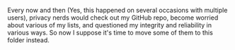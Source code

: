 Every now and then (Yes, this happened on several occasions with multiple users), privacy nerds would check out my GitHub repo, become worried about various of my lists, and questioned my integrity and reliability in various ways. So now I suppose it's time to move some of them to this folder instead.

